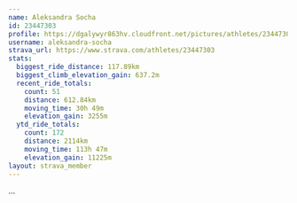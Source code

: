 ```yaml
---
name: Aleksandra Socha
id: 23447303
profile: https://dgalywyr863hv.cloudfront.net/pictures/athletes/23447303/14745546/4/large.jpg
username: aleksandra-socha
strava_url: https://www.strava.com/athletes/23447303
stats:
  biggest_ride_distance: 117.89km
  biggest_climb_elevation_gain: 637.2m
  recent_ride_totals:
    count: 51
    distance: 612.84km
    moving_time: 30h 49m
    elevation_gain: 3255m
  ytd_ride_totals:
    count: 172
    distance: 2114km
    moving_time: 113h 47m
    elevation_gain: 11225m
layout: strava_member
--- 
```

...
